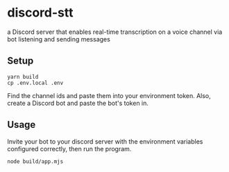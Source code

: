 # discord-stt
a Discord server that enables real-time transcription on a voice channel via bot listening and sending messages

## Setup

```
yarn build
cp .env.local .env
```

Find the channel ids and paste them into your environment token. Also, create a Discord bot and paste the bot's token in.

## Usage

Invite your bot to your discord server with the environment variables configured correctly, then run the program.

`node build/app.mjs`
